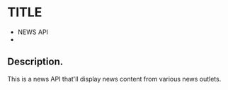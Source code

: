 # TITLE 

- NEWS API
- 
## Description.
This is a news API that'll display news content from various news outlets. 


